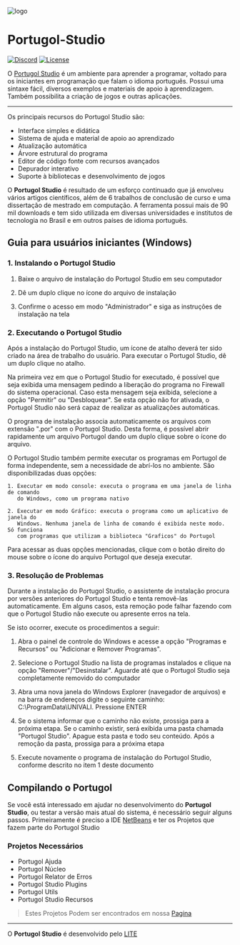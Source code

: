 ![logo](https://raw.githubusercontent.com/UNIVALI-LITE/Portugol-Studio/master/portulogo.png)
# Portugol-Studio
[![Discord](https://img.shields.io/badge/chat-on_discord-4AB495.svg)](https://discord.gg/fRW7Vq2)
[![License](https://img.shields.io/badge/License-GPL--3.0-4AB495.svg)](https://github.com/UNIVALI-LITE/Portugol-Studio/blob/master/LICENSE.md)

O [Portugol Studio](http://lite.acad.univali.br/portugol/) é um ambiente para aprender a programar, voltado para os iniciantes em programação que falam o idioma português. Possui uma sintaxe fácil, diversos exemplos e materiais de apoio à aprendizagem. Também possibilita a criação de jogos e outras aplicações.
***
Os principais recursos do Portugol Studio são:

* Interface simples e didática
* Sistema de ajuda e material de apoio ao aprendizado
* Atualização automática
* Árvore estrutural do programa
* Editor de código fonte com recursos avançados
* Depurador interativo
* Suporte à bibliotecas e desenvolvimento de jogos

O **Portugol Studio** é resultado de um esforço continuado que já envolveu vários artigos científicos, além de 6 trabalhos de conclusão de curso e uma dissertação de mestrado em computação. A ferramenta possui mais de 90 mil downloads e tem sido utilizada em diversas universidades e institutos de tecnologia no Brasil e em outros países de idioma português.

## Guia para usuários iniciantes (Windows)

### 1. Instalando o Portugol Studio

1. Baixe o arquivo de instalação do Portugol Studio em seu computador

2. Dê um duplo clique no ícone do arquivo de instalação

3. Confirme o acesso em modo "Administrador" e siga as instruções de instalação na tela

### 2. Executando o Portugol Studio

Após a instalação do Portugol Studio, um ícone de atalho deverá ter sido criado na área
de trabalho do usuário. Para executar o Portugol Studio, dê um duplo clique no atalho.

Na primeira vez em que o Portugol Studio for executado, é possível que seja exibida uma 
mensagem pedindo a liberação do programa no Firewall do sistema operacional. Caso esta
mensagem seja exibida, selecione a opção "Permitir" ou "Desbloquear". Se esta opção não
for ativada, o Portugol Studio não será capaz de realizar as atualizações automáticas.

O programa de instalação associa automaticamente os arquivos com extensão ".por" com o 
Portugol Studio. Desta forma, é possível abrir rapidamente um arquivo Portugol dando
um duplo clique sobre o ícone do arquivo.

O Portugol Studio também permite executar os programas em Portugol de forma independente,
sem a necessidade de abrí-los no ambiente. São disponibilizadas duas opções:

    1. Executar em modo console: executa o programa em uma janela de linha de comando
	   do Windows, como um programa nativo

    2. Executar em modo Gráfico: executa o programa como um aplicativo de janela do 
	   Windows. Nenhuma janela de linha de comando é exibida neste modo. Só funciona
	   com programas que utilizam a biblioteca "Graficos" do Portugol
		
Para acessar as duas opções mencionadas, clique com o botão direito do mouse sobre o
ícone do arquivo Portugol que deseja executar.


### 3. Resolução de Problemas

Durante a instalação do Portugol Studio, o assistente de instalação procura por versões
anteriores do Portugol Studio e tenta removê-las automaticamente. Em alguns casos, esta
remoção pode falhar fazendo com que o Portugol Studio não execute ou apresente erros na
tela.

Se isto ocorrer, execute os procedimentos a seguir:

1. Abra o painel de controle do Windows e acesse a opção "Programas e Recursos" ou 
   "Adicionar e Remover Programas".
   
2. Selecione o Portugol Studio na lista de programas instalados e clique na opção
   "Remover"/"Desinstalar". Aguarde até que o Portugol Studio seja completamente
   removido do computador
   
3. Abra uma nova janela do Windows Explorer (navegador de arquivos) e na barra de endereços
   digite o seguinte caminho: C:\ProgramData\UNIVALI. Pressione ENTER
   
4. Se o sistema informar que o caminho não existe, prossiga para a próxima etapa. Se o 
   caminho existir, será exibida uma pasta chamada "Portugol Studio". Apague esta pasta e todo
   seu conteúdo. Após a remoção da pasta, prossiga para a próxima etapa
   
5. Execute novamente o programa de instalação do Portugol Studio, conforme descrito no item
   1 deste documento
   


## Compilando o Portugol
Se você está interessado em ajudar no desenvolvimento do  **Portugol Studio**, ou testar a versão mais atual do sistema, é necessário seguir alguns passos.
Primeiramente é preciso a IDE [NetBeans](https://netbeans.org/) e ter os Projetos que fazem parte do Portugol Studio
### Projetos Necessários
* Portugol Ajuda
* Portugol Núcleo
* Portugol Relator de Erros
* Portugol Studio Plugins
* Portugol Utils
* Portugol Studio Recursos

>Estes Projetos Podem ser encontrados em nossa [Pagina](https://github.com/UNIVALI-LITE)

***
O **Portugol Studio** é desenvolvido pelo [LITE](http://lite.acad.univali.br/)
